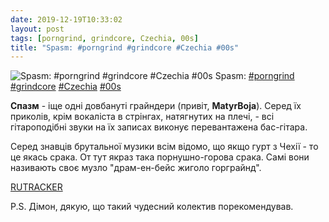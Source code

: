 ```yaml
---
date: 2019-12-19T10:33:02
layout: post
tags: [porngrind, grindcore, Czechia, 00s]
title: "Spasm: #porngrind #grindcore #Czechia #00s"
---
```

![Spasm: #porngrind #grindcore #Czechia #00s](https://res.cloudinary.com/vast-space-unexplored/image/upload/photos/photo_824_19-12-2019_10-33-02.jpg)
Spasm: [#porngrind](/tags/#porngrind) [#grindcore](/tags/#grindcore) [#Czechia](/tags/#Czechia) [#00s](/tags/#00s)

**Спазм** - іще одні довбануті грайндери (привіт, **MatyrBoja**). Серед їх приколів, крім вокаліста в стрінгах, натягнутих на плечі, - всі гітароподібні звуки на їх записах виконує перевантажена бас-гітара.

Серед знавців брутальної музики всім відомо, що якщо гурт з Чехії - то це якась срака. От тут якраз така порнушно-горова срака. Самі вони називають своє музло &quot;драм-ен-бейс жиголо горграйнд&quot;.

[RUTRACKER](https://rutracker.org/forum/viewtopic.php?t=3789530) 

P.S. Дімон, дякую, що такий чудесний колектив порекомендував.
